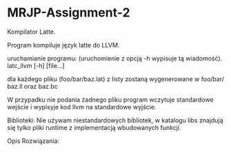 # MRJP-Assignment-2

Kompilator Latte.

Program kompiluje język latte do LLVM.

uruchamianie programu:
(uruchomienie z opcją -h wypisuje tą wiadomość).
    latc_llvm [-h] [file...]

dla każdego pliku (foo/bar/baz.lat) z listy zostaną wygenerowane w foo/bar/ baz.ll oraz baz.bc

W przypadku nie podania żadnego pliku program wczytuje standardowe wejście i wypisyje kod llvm na standardowe wyjście.

Biblioteki:
    Nie używam niestandardowych bibliotek, w katalogu libs znajdują się tylko pliki runtime z implementacją wbudowanych funkcji.


Opis Rozwiązania:


